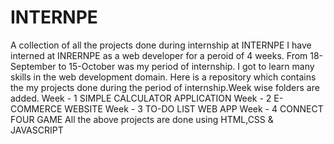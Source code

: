# INTERNPE
A collection of all the projects done during internship at INTERNPE
I have interned at INRERNPE as a web developer for a peroid of 4 weeks. From 18-September to 15-October was my period of internship. I got to learn many skills in the web development domain.
Here is a repository which contains the my projects done during the period of internship.Week wise folders are added.
Week - 1 SIMPLE CALCULATOR APPLICATION
Week - 2 E-COMMERCE WEBSITE
Week - 3 TO-DO LIST WEB APP
Week - 4 CONNECT FOUR GAME 
All the above projects are done using HTML,CSS & JAVASCRIPT
